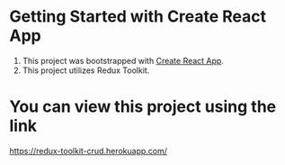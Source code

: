# Getting Started with Create React App

1. This project was bootstrapped with [Create React App](https://github.com/facebook/create-react-app).
2. This project utilizes Redux Toolkit.


# You can view this project using the link

https://redux-toolkit-crud.herokuapp.com/
